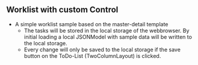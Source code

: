 ## Worklist with custom Control
- A simple worklist sample based on the master-detail template
    - The tasks will be stored in the local storage of the webbrowser. By initial loading a local JSONModel with sample data will be written to the local storage.
    - Every change will only be saved to the local storage if the save button on the ToDo-List (TwoColumnLayout) is clicked.

